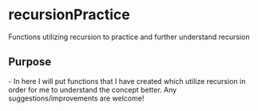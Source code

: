 # recursionPractice
Functions utilizing recursion to practice and further understand recursion

<h2>Purpose</h2>
-
In here I will put functions that I have created which utilize recursion in order for me to understand the concept better.
Any suggestions/improvements are welcome!

